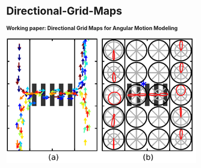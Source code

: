 # Directional-Grid-Maps

#### Working paper: Directional Grid Maps for Angular Motion Modeling

<img src="Motivation.pdf" width="600">
